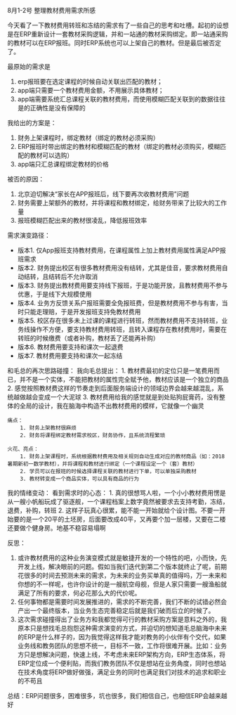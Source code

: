 8月1-2号 整理教材费用需求所感

今天看了一下教材费用转班和冻结的需求有了一些自己的思考和吐槽。起初的设想是在ERP重新设计一套教材采购逻辑，并和一站通的教材采购绑定。即一站通采购的教材可以在ERP报班。同时ERP系统也可以上架自己的教材。但是最后被否定了。

最原始的需求是 

1. erp报班要在选定课程的时候自动关联出匹配的教材；
2. app端只需要一个教材费用金额，不用展示具体教材；
3. app端需要系统汇总课程关联的教材费用，而使用模糊匹配关联到的数据往往是的正确性是没有保障的

我给出的方案是：

1. 财务上架课程时，绑定教材（绑定的教材必须采购）
2. ERP报班时带出绑定的教材和模糊匹配的教材（绑定的教材必须购买，模糊匹配的教材可以选购）
3. app端只汇总课程绑定教材的价格

被否的原因：

1. 北京迫切解决“家长在APP报班后，线下要再次收教材费用”问题
2. 财务需要上架额外的教材，并将课程和教材绑定，给财务带来了比较大的工作量
3. 报班模糊匹配出来的教材很凌乱，降低报班效率

需求演变路径：
* 版本1. 仅App报班支持教材费用，在课程属性上加上教材费用属性满足APP报班需求
* 版本2. 财务提出校区有很多教材费用没有结转，尤其是佳音，要求教材费用自动结转，且结转后不允许取消
* 版本3. 财务提出教材费用要支持线下报班，于是功能开放，且教材费用不参与优惠，于是线下大规模使用
* 版本4. 业务方反馈关系户报班需要全免报班费，但是教材费用不参与有害，当时只能走理赔，于是开发报班支持免教材费用
* 版本5. 校区存在很多未上过课的课程进行转班，然而教材费用不支持转班，业务线操作不方便，要支持教材费用转班，且转入课程存在教材费用时，需要在转班的时候缴费（或者补购，教材丢了还能再补购）
* 版本6. 教材费用要支持和课次一起退费
* 版本7. 教材费用要支持和课次一起冻结

和毛总的再次思路碰撞：
	我向毛总提出：
	1. 教材费最初的定位只是一笔费用而已，并不是一个实体，不能把教材的属性完全赋予他，教材应该是一个独立的商品
	2. 感觉按照教材费这样的节奏走到后面服务端设计的领域边界会越来越混乱，系统越做越会变成一个大泥球
	3. 教材费用给我的感觉就是到处贴狗屁膏药，没有整体的全局的设计，我在脑海中构造不出教材费用的模样，它就像一个幽灵

	痛点：
		1. 财务上架教材很麻烦
		2. 财务将课程绑定教材需求校区，财务协作，且系统流程繁琐

	火花、亮点：
		1. 财务上架课程时，系统根据教材费用及相关规则自动生成对应的教材商品（如：2018暑期新初一数学教材），并将课程和教材进行绑定（一个课程设定一个（套）教材）
		2. 学员可以在报班的时候选择课程关联的教材进行下单，可以单独采购教材
		3. 教材转变成一个商品实体，可以具有商品的行为

我的情绪变动：
	看到需求时的心态：
		1. 真的很想骂人啦，一个小小教材费用愣是从一艘小帆船玩成了驱逐舰，一个课程档案上数字竟然被要求去支持考勤，冻结，退费，补购，转班
		2. 这样子玩真心很累，能不能一开始就给个设计图。不要一开始要的是一个20平的土坯房，后面要改成40平，又再要个加一层楼，又要在二楼还要做个健身房。地基不稳容易塌啊

反思：
1. 或许教材费用的这种业务演变模式就是敏捷开发的一个特性的吧，小而快，先开发上线，解决眼前的问题。假如当我们迭代到第二个版本就终止了呢，前期花很多的时间去预测未来的需求，为未来的业务买单真的值得吗，万一未来和你想的不一样呢，也许你设计的是一艘航空母舰，但是人家只需要一艘渔船就满足了所有的要求，何必花那么大的代价呢。
2. 任何事物都是需要时间发展推进的，需求的不断完善，我们不断的试错必然会产出一个最终版本，当业务生态完善稳定后就是我们破而后立的时候了。
3. 这次需求碰撞得出了业务方和我都觉得可行的教材采购方案是意料之外的，我原本只是想找毛总抱怨这种需求演变的方式，并迫切的想知道毛总脑海中未来的ERP是什么样子的，因为我觉得这样我才能对教务的小伙伴有个交代，如果业务线和教务团队的思想不统一，目标不一致，工作将很难开展。比如：业务方只是想解决问题，快速上线，不考虑未来ERP架构方向，ERP生态体系，将ERP定位成一个便利贴，而我们教务团队不仅是想站在业务角度，同时也想站在技术角度将ERP做好做强，满足业务的同时也满足我们对技术的追求和职业的不苟且

总结：ERP问题很多，困难很多，坑也很多，我们相信自己，也相信ERP会越来越好
